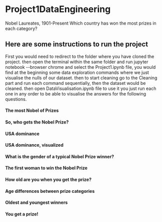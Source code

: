 # Project1DataEngineering
Nobel Laureates, 1901-Present Which country has won the most prizes in each category?

## Here are some instructions to run the project
First you would need to redirect to the folder where you have cloned the project.
then open the terminal within the same folder and run jupyter notebook --browser chrome
and select the Project1.ipynb file, you would find at the beginning some data exploration 
commands where we just visualise the nulls of our dataset. then to start cleaning go to the 
Cleaning part and run each command sequentially, then the dataset would be cleaned.
then open DataVisualisation.ipynb file to use it you just run each one in any order to 
be able to visualise the answers for the following questions.

#### The most Nobel of Prizes
#### So, who gets the Nobel Prize?
#### USA dominance
#### USA dominance, visualized
#### What is the gender of a typical Nobel Prize winner?
#### The first woman to win the Nobel Prize
#### How old are you when you get the prize?
#### Age differences between prize categories
#### Oldest and youngest winners
#### You get a prize!
